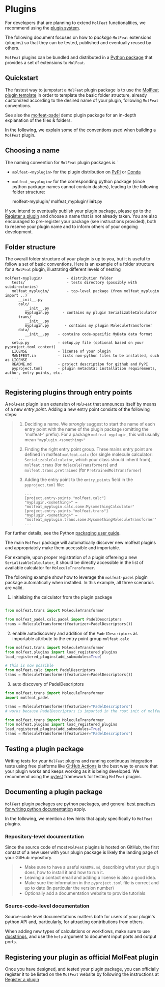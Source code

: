 # Plugins

For developers that are planning to extend `MolFeat` functionalities, we recommend using the [plugin system](https://packaging.python.org/en/latest/guides/creating-and-discovering-plugins/). 

The following document focuses on how to *package* `MolFeat` extensions (plugins) so that they can be tested, published and eventually reused by others.

`MolFeat` plugins can be bundled and distributed in a [Python package](https://docs.python.org/3/tutorial/modules.html#packages) that provides a set of extensions to `MolFeat`.


## Quickstart

The fastest way to jumpstart a `MolFeat` plugin package is to use the
[MolFeat plugin template](...) in order to template the basic folder structure, already customized
according to the desired name of your plugin, following `MolFeat` conventions.

See also the
[molfeat-padel](https://github.com/valence-platform/molfeat-padel) demo plugin package for an in-depth explanation of the files & folders.

In the following, we explain some of the conventions used when building a `MolFeat` plugin.

## Choosing a name

The naming convention for `MolFeat` plugin packages is `

- `molfeat-<myplugin>` for the plugin distribution on [PyPI](https://pypi.python.org) or [Conda](https://docs.conda.io/en/latest/) 
- `molfeat_<myplugin>` for the corresponding python package (since python package names cannot contain dashes), leading to the following folder structure:

    molfeat-myplugin/
       molfeat_myplugin/
          __init__.py

If you intend to eventually publish your plugin package, please go to the [Register a plugin](./register-plugin.md) and choose a name that is not already taken. You are also encouraged to pre-register your package (see instructions provided), both to reserve your plugin name and to inform others of your ongoing development.

## Folder structure

The overall folder structure of your plugin is up to you, but it is
useful to follow a set of basic conventions. Here is an example of a
folder structure for a `MolFeat` plugin, illustrating different levels of
nesting

    molfeat-myplugin/           - distribution folder
       tests/                   - tests directory (possibly with subdirectories)
       molfeat_myplugin/        - top-level package (from molfeat_myplugin import ..)
          __init__.py
          calc/
             __init__.py
             myplugin.py      - contains my plugin SerializableCalculator
          trans/
             __init__.py
             myplugin.py       - contains my plugin MoleculeTransformer
          data/
             __init__.py    - contains code-specific MyData data format
          ...
       setup.py             - setup.py file (optional based on your pyproject.toml content)
       LICENSE              - license of your plugin
       MANIFEST.in          - lists non-python files to be installed, such as LICENSE
       README.md            - project description for github and PyPI
       pyproject.toml       - plugin metadata: installation requirements, author, entry points, etc.
       ...


## Registering plugins through entry points

A `MolFeat` plugin is an extension of `MolFeat` that announces itself by means of a new *entry point*. Adding a new entry point consists of the following steps:

> 1.  Deciding a name. We *strongly* suggest to start the name of each
>     entry point with the name of the plugin package (omitting the
>     \'molfeat-\' prefix). For a package `molfeat-myplugin`, this will
>     usually mean `"myplugin.<something>"`
>
> 2.  Finding the right entry point group. Three mains entry point are defined in molfeat `molfeat.calc` (for single molecule calculator: `SerializableCalculator`, which your class should inherit from), `molfeat.trans` (for `MoleculeTransformers`) and `molfeat.trans.pretrained` (for `PretrainedMolTransformer`)
>
> 3.  Adding the entry point to the `entry_points` field in the
>     `pyproject.toml` file:
>
>         ...
>         [project.entry-points."molfeat.calc"]
>         "myplugin.<something>" = "molfeat_myplugin.calc.some:MysomethingCalculator"
>         [project.entry-points."molfeat.trans"]
>         "myplugin.<something>" = "molfeat_myplugin.trans.some:MysomethingMoleculeTransformer"
>         ...


For further details, see the Python [packaging user guide](https://packaging.python.org/en/latest/tutorials/packaging-projects/).


The main `MolFeat` package will automatically discover new molfeat plugins and appropriately make them accessible and importable. 

For example, upon proper registration of a plugin offereing a new `SerializableCalculator`, it should be directly accessible in the list of available calculator for `MoleculeTransformer`.

The following example show how to leverage the `molfeat-padel` plugin package automatically when installed. In this example, all three scenarios are valid.

1. initializing the calculator from the plugin package

```python

from molfeat.trans import MoleculeTransformer

from molfeat_padel.calc.padel import PadelDescriptors
trans = MoleculeTransformer(featurizer=PadelDescriptors())
```

2. enable autodiscovery and addition of the `PadelDescriptors` as importable attribute to the entry point group `molfeat.calc`

```python
from molfeat.trans import MoleculeTransformer
from molfeat.plugins import load_registered_plugins
load_registered_plugins(add_submodules=True)

# this is now possible
from molfeat.calc import PadelDescriptors
trans = MoleculeTransformer(featurizer=PadelDescriptors())
```

3. auto discovery of PadelDescriptors 

```python
from molfeat.trans import MoleculeTransformer
import molfeat_padel

trans = MoleculeTransformer(featurizer="PadelDescriptors")
# works because PadelDescriptors is imported in the root init of molfeat_padel
```

```python
from molfeat.trans import MoleculeTransformer
from molfeat.plugins import load_registered_plugins
load_registered_plugins(add_submodules=True)
trans = MoleculeTransformer(featurizer="PadelDescriptors")
```


## Testing a plugin package

Writing tests for your `MolFeat` plugins and running continuous integration
tests using free platforms like [GitHub
Actions](https://github.com/features/actions) is the best way to ensure
that your plugin works and keeps working as it is being developed. We
recommend using the [pytest](https://pytest.org) framework for testing `MolFeat` plugins.


## Documenting a plugin package

`MolFeat` plugin packages are python packages, and general [best practises
for writing python documentation](https://docs.python-guide.org/writing/documentation/) apply.

In the following, we mention a few hints that apply specifically to `MolFeat` plugins.

### Repository-level documentation

Since the source code of most `MolFeat` plugins is hosted on GitHub, the
first contact of a new user with your plugin package is likely the
landing page of your GitHub repository.

> -   Make sure to have a useful `README.md`, describing what your
>     plugin does, how to install it and how to run it.
> -   Leaving a contact email and adding a license is also a good idea.
> -   Make sure the information in the `pyproject.toml` file is correct
>     and up to date (in particular the version number)
> -   Optionally add a documentation website to provide tutorials

### Source-code-level documentation

Source-code level documentations matters both for users of your
plugin\'s python API and, particularly, for attracting contributions
from others.

When adding new types of calculations or workflows, make sure to use
[docstrings](https://www.python.org/dev/peps/pep-0257/#what-is-a-docstring),
and use the `help` argument to document input ports and output ports.


## Registering your plugin as official MolFeat plugin

Once you have designed, and tested your plugin package, you can officially register it to be listed on the `MolFeat`
website by following the instructions at [Register a plugin](./register-plugin.md) 


